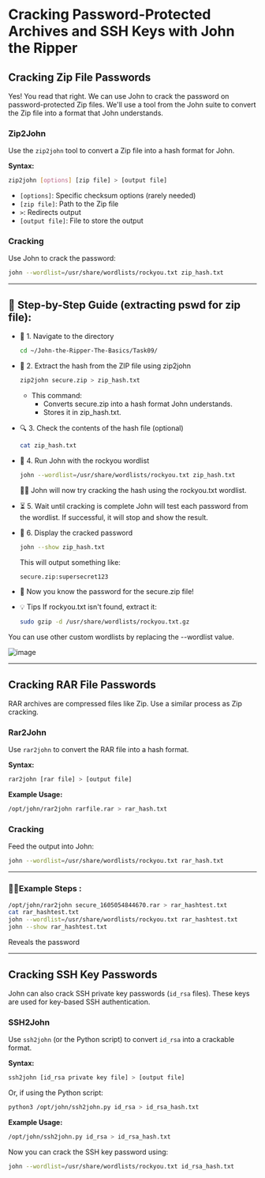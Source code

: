 # Cracking Password-Protected Archives and SSH Keys with John the Ripper

## Cracking Zip File Passwords

Yes! You read that right. We can use John to crack the password on password-protected Zip files. We'll use a tool from the John suite to convert the Zip file into a format that John understands.

### Zip2John

Use the `zip2john` tool to convert a Zip file into a hash format for John.

**Syntax:**

```bash
zip2john [options] [zip file] > [output file]
```

- `[options]`: Specific checksum options (rarely needed)
- `[zip file]`: Path to the Zip file
- `>`: Redirects output
- `[output file]`: File to store the output

### Cracking

Use John to crack the password:

```bash
john --wordlist=/usr/share/wordlists/rockyou.txt zip_hash.txt
```
---

## 🧭 Step-by-Step Guide (extracting pswd for zip file):
- 📁 1. Navigate to the directory
  ```bash
  cd ~/John-the-Ripper-The-Basics/Task09/
  ```

- 🧱 2. Extract the hash from the ZIP file using zip2john
  ```bash
  zip2john secure.zip > zip_hash.txt
  ```
  - This command:
    - Converts secure.zip into a hash format John understands.
    - Stores it in zip_hash.txt.

- 🔍 3. Check the contents of the hash file (optional)
  ```bash
  cat zip_hash.txt
  ```
  
- 🔨 4. Run John with the rockyou wordlist
  ```bash
  john --wordlist=/usr/share/wordlists/rockyou.txt zip_hash.txt
  ```
  
   🧔‍♂️ John will now try cracking the hash using the rockyou.txt wordlist.

- ⏳ 5. Wait until cracking is complete
  John will test each password from the wordlist. If successful, it will stop and show the result.

- 🔑 6. Display the cracked password
  ```bash
  john --show zip_hash.txt
  ```
  This will output something like:
  ```bash
  secure.zip:supersecret123
  ```
  
- 🎉 Now you know the password for the secure.zip file!

- 💡 Tips
  If rockyou.txt isn't found, extract it:
  ```bash
  sudo gzip -d /usr/share/wordlists/rockyou.txt.gz
  ```
You can use other custom wordlists by replacing the --wordlist value.

![image](https://github.com/user-attachments/assets/4cffb8a2-a8ec-40e6-8968-09617f7d2ee6)

---

## Cracking RAR File Passwords

RAR archives are compressed files like Zip. Use a similar process as Zip cracking.

### Rar2John

Use `rar2john` to convert the RAR file into a hash format.

**Syntax:**

```bash
rar2john [rar file] > [output file]
```

**Example Usage:**

```bash
/opt/john/rar2john rarfile.rar > rar_hash.txt
```

### Cracking

Feed the output into John:

```bash
john --wordlist=/usr/share/wordlists/rockyou.txt rar_hash.txt
```
---

### 🧙‍♂️Example Steps :

```bash
/opt/john/rar2john secure_1605054844670.rar > rar_hashtest.txt
cat rar_hashtest.txt
john --wordlist=/usr/share/wordlists/rockyou.txt rar_hashtest.txt
john --show rar_hashtest.txt
```
Reveals the password

---

## Cracking SSH Key Passwords

John can also crack SSH private key passwords (`id_rsa` files). These keys are used for key-based SSH authentication.

### SSH2John

Use `ssh2john` (or the Python script) to convert `id_rsa` into a crackable format.

**Syntax:**

```bash
ssh2john [id_rsa private key file] > [output file]
```

Or, if using the Python script:

```bash
python3 /opt/john/ssh2john.py id_rsa > id_rsa_hash.txt
```

**Example Usage:**

```bash
/opt/john/ssh2john.py id_rsa > id_rsa_hash.txt
```

Now you can crack the SSH key password using:

```bash
john --wordlist=/usr/share/wordlists/rockyou.txt id_rsa_hash.txt
